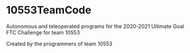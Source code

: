 # 10553TeamCode
Autonomous and teleoperated programs for the 2020-2021 Ultimate Goal FTC Challenge for team 10553

Created by the programmers of team 10553 
